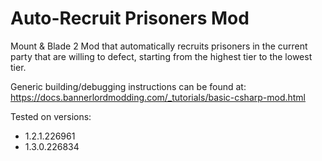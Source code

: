 Auto-Recruit Prisoners Mod
=== 

Mount &amp; Blade 2 Mod that automatically recruits prisoners in the current party that are 
willing to defect, starting from the highest tier to the lowest tier. 

Generic building/debugging instructions can be found at: https://docs.bannerlordmodding.com/_tutorials/basic-csharp-mod.html

Tested on versions:
 - 1.2.1.226961
 - 1.3.0.226834
